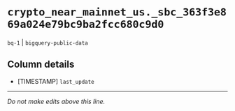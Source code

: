 # `crypto_near_mainnet_us._sbc_363f3e869a024e79bc9ba2fcc680c9d0`
`bq-1` | `bigquery-public-data`

## Column details
* [TIMESTAMP] `last_update`

-------------------------------------------------------------------------------
*Do not make edits above this line.*
